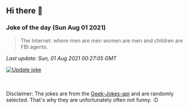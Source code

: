 ## Hi there 👋

### Joke of the day (Sun Aug 01 2021)
<!-- joke -->
>The Internet: where men are men women are men and children are FBI agents.
<!-- /joke -->

*Last update: Sun, 01 Aug 2021 00:27:05 GMT*

[![Update joke](https://github.com/nclskfm/nclskfm/actions/workflows/joke.yml/badge.svg)](https://github.com/nclskfm/nclskfm/actions/workflows/joke.yml)

<br><br>
Disclaimer: The jokes are from the [Geek-Jokes-api](https://github.com/sameerkumar18/geek-joke-api) and are randomly selected. That's why they are unfortunately often not funny. :D
